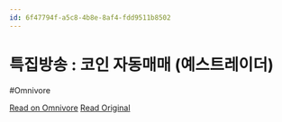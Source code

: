 ```yaml
---
id: 6f47794f-a5c8-4b8e-8af4-fdd9511b8502
---
```


# 특집방송 : 코인 자동매매 (예스트레이더)
#Omnivore

[Read on Omnivore](https://omnivore.app/me/https-youtube-com-watch-v-6-nz-2-w-aetk-w-0-192c83ab877)
[Read Original](https://youtube.com/watch?v=6nz2wAetkW0)

